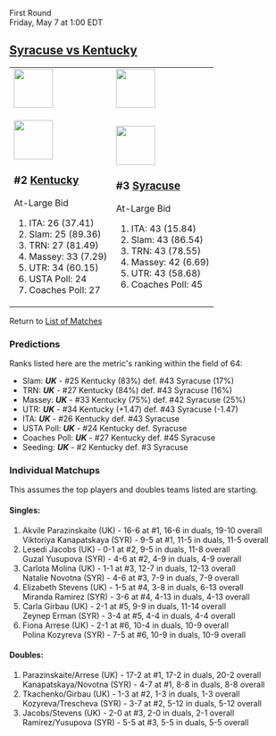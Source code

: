 First Round  
Friday, May 7 at 1:00 EDT
## [Syracuse vs Kentucky](https://www.ncaa.com/game/5833649) 

<table>  
<tr><td><a href="../index.md"><img src="https://www.ncaa.com/sites/default/files/images/logos/schools/k/kentucky.70.png" width="70" height="70" /></a></td><td><a href="../index.md"><img src="https://www.ncaa.com/sites/default/files/images/logos/schools/s/syracuse.70.png" width="70" height="70" /></a></td></tr>  
<tr><td>  

<a href="../index.md"><img src="https://www.ncaa.com/sites/default/files/images/logos/schools/k/kentucky.70.png" width="70" height="70" /></a>  

<h3>#2 <a href="../index.md">Kentucky</a></h3>  

At-Large Bid  

<ol>  
<li>ITA: 26 (37.41)</li>  
<li>Slam: 25 (89.36)</li>  
<li>TRN: 27 (81.49)</li>  
<li>Massey: 33 (7.29)</li>  
<li>UTR: 34 (60.15)</li>  
<li>USTA Poll: 24</li>  
<li>Coaches Poll: 27</li>  
</ol>  

</td><td>  

<a href="../index.md"><img src="https://www.ncaa.com/sites/default/files/images/logos/schools/s/syracuse.70.png" width="70" height="70" /></a>  

<h3>#3 <a href="../index.md">Syracuse</a></h3>  

At-Large Bid  

<ol>  
<li>ITA: 43 (15.84)</li>  
<li>Slam: 43 (86.54)</li>  
<li>TRN: 43 (78.55)</li>  
<li>Massey: 42 (6.69)</li>  
<li>UTR: 43 (58.68)</li>  
<li>Coaches Poll: 45</li>  
</ol>  

</td></tr></table>  

Return to [List of Matches](../index.md)  

### Predictions  

Ranks listed here are the metric's ranking within the field of 64:  
- Slam: ***UK*** - #25 Kentucky (83%) def. #43 Syracuse (17%)  
- TRN: ***UK*** - #27 Kentucky (84%) def. #43 Syracuse (16%)  
- Massey: ***UK*** - #33 Kentucky (75%) def. #42 Syracuse (25%)  
- UTR: ***UK*** - #34 Kentucky (+1.47) def. #43 Syracuse (-1.47)  
- ITA: ***UK*** - #26 Kentucky def. #43 Syracuse  
- USTA Poll: ***UK*** - #24 Kentucky def. Syracuse  
- Coaches Poll: ***UK*** - #27 Kentucky def. #45 Syracuse  
- Seeding: ***UK*** - #2 Kentucky def. #3 Syracuse  

### Individual Matchups  

This assumes the top players and doubles teams listed are starting.  

#### Singles:  
1. Akvile Parazinskaite (UK) - 16-6 at #1, 16-6 in duals, 19-10 overall  
   Viktoriya Kanapatskaya (SYR) - 9-5 at #1, 11-5 in duals, 11-5 overall
2. Lesedi Jacobs (UK) - 0-1 at #2, 9-5 in duals, 11-8 overall  
   Guzal Yusupova (SYR) - 4-6 at #2, 4-9 in duals, 4-9 overall
3. Carlota Molina (UK) - 1-1 at #3, 12-7 in duals, 12-13 overall  
   Natalie Novotna (SYR) - 4-6 at #3, 7-9 in duals, 7-9 overall
4. Elizabeth Stevens (UK) - 1-5 at #4, 3-8 in duals, 6-13 overall  
   Miranda Ramirez (SYR) - 3-6 at #4, 4-13 in duals, 4-13 overall
5. Carla Girbau (UK) - 2-1 at #5, 9-9 in duals, 11-14 overall  
   Zeynep Erman (SYR) - 3-4 at #5, 4-4 in duals, 4-4 overall
6. Fiona Arrese (UK) - 2-1 at #6, 10-4 in duals, 10-9 overall  
   Polina Kozyreva (SYR) - 7-5 at #6, 10-9 in duals, 10-9 overall

#### Doubles:  
1. Parazinskaite/Arrese (UK) - 17-2 at #1, 17-2 in duals, 20-2 overall  
   Kanapatskaya/Novotna (SYR) - 4-7 at #1, 8-8 in duals, 8-8 overall
2. Tkachenko/Girbau (UK) - 1-3 at #2, 1-3 in duals, 1-3 overall  
   Kozyreva/Trescheva (SYR) - 3-7 at #2, 5-12 in duals, 5-12 overall
3. Jacobs/Stevens (UK) - 2-0 at #3, 2-0 in duals, 2-1 overall  
   Ramirez/Yusupova (SYR) - 5-5 at #3, 5-5 in duals, 5-5 overall